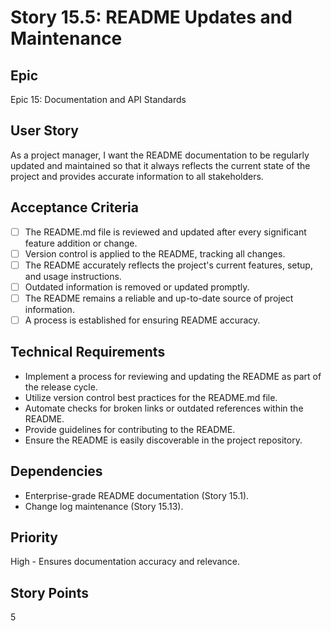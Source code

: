 # Story 15.5: README Updates and Maintenance

## Epic
Epic 15: Documentation and API Standards

## User Story
As a project manager, I want the README documentation to be regularly updated and maintained so that it always reflects the current state of the project and provides accurate information to all stakeholders.

## Acceptance Criteria
- [ ] The README.md file is reviewed and updated after every significant feature addition or change.
- [ ] Version control is applied to the README, tracking all changes.
- [ ] The README accurately reflects the project's current features, setup, and usage instructions.
- [ ] Outdated information is removed or updated promptly.
- [ ] The README remains a reliable and up-to-date source of project information.
- [ ] A process is established for ensuring README accuracy.

## Technical Requirements
- Implement a process for reviewing and updating the README as part of the release cycle.
- Utilize version control best practices for the README.md file.
- Automate checks for broken links or outdated references within the README.
- Provide guidelines for contributing to the README.
- Ensure the README is easily discoverable in the project repository.

## Dependencies
- Enterprise-grade README documentation (Story 15.1).
- Change log maintenance (Story 15.13).

## Priority
High - Ensures documentation accuracy and relevance.

## Story Points
5
